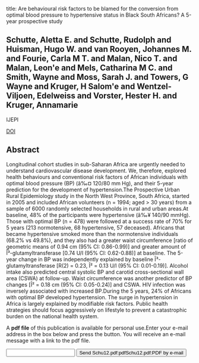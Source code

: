 title: Are behavioural risk factors to be blamed for the conversion from optimal blood pressure to hypertensive status in Black South Africans? A 5-year prospective study

## Schutte, Aletta E. and Schutte, Rudolph and Huisman, Hugo W. and van Rooyen, Johannes M. and Fourie, Carla M T. and Malan, Nico T. and Malan, Leon'e and Mels, Catharina M C. and Smith, Wayne and Moss, Sarah J. and Towers, G Wayne and Kruger, H Salom'e and Wentzel-Viljoen, Edelweiss and Vorster, Hester H. and Kruger, Annamarie
IJEPI

<a href="https://doi.org/10.1093/ije/dys106">DOI</a>

## Abstract
Longitudinal cohort studies in sub-Saharan Africa are urgently needed to understand cardiovascular disease development. We, therefore, explored health behaviours and conventional risk factors of African individuals with optimal blood pressure (BP) (â‰¤ 120/80 mm Hg), and their 5-year prediction for the development of hypertension.The Prospective Urban Rural Epidemiology study in the North West Province, South Africa, started in 2005 and included African volunteers (n = 1994; aged > 30 years) from a sample of 6000 randomly selected households in rural and urban areas.At baseline, 48% of the participants were hypertensive (â‰¥ 140/90 mmHg). Those with optimal BP (n = 478) were followed at a success rate of 70% for 5 years (213 normotensive, 68 hypertensive, 57 deceased). Africans that became hypertensive smoked more than the normotensive individuals (68.2% vs 49.8%), and they also had a greater waist circumference [ratio of geometric means of 0.94 cm (95% CI: 0.86-0.99)] and greater amount of Î³-glutamyltransferase [0.74 U/l (95% CI: 0.62-0.88)] at baseline. The 5-year change in BP was independently explained by baseline Î³-glutamyltransferase [R(2) = 0.23, Î² = 0.13 U/l (95% CI: 0.01-0.19)]. Alcohol intake also predicted central systolic BP and carotid cross-sectional wall area (CSWA) at follow-up. Waist circumference was another predictor of BP changes [Î² = 0.18 cm (95% CI: 0.05-0.24)] and CSWA. HIV infection was inversely associated with increased BP.During the 5 years, 24% of Africans with optimal BP developed hypertension. The surge in hypertension in Africa is largely explained by modifiable risk factors. Public health strategies should focus aggressively on lifestyle to prevent a catastrophic burden on the national health system.

A <b>pdf file</b> of this publication is available for personal use.Enter your e-mail address in the box below and press the button. You will receive an e-mail message with a link to the pdf file.
<form action="sender.php">  <input type="text" name="email">  <input type="submit" value="Send Schu12.pdf:pdfSchu12.pdf:PDF by e-mail"></form>